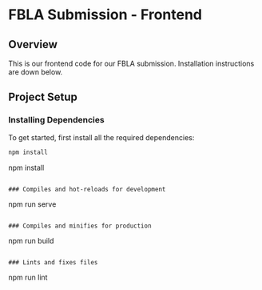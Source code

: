 # FBLA Submission - Frontend

## Overview
This is our frontend code for our FBLA submission. Installation instructions are down below.

## Project Setup

### Installing Dependencies
To get started, first install all the required dependencies:
```bash
npm install

```
npm install
```

### Compiles and hot-reloads for development
```
npm run serve
```

### Compiles and minifies for production
```
npm run build
```

### Lints and fixes files
```
npm run lint
```

